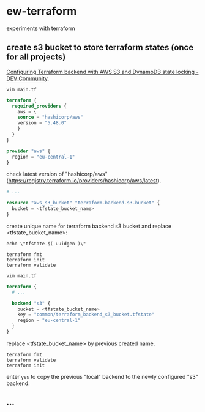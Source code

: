 # ew-terraform
experiments with terraform

## create s3 bucket to store terraform states (once for all projects)
[Configuring Terraform backend with AWS S3 and DynamoDB state locking - DEV Community](https://dev.to/bhusein/configuring-terraform-backend-with-aws-s3-and-dynamodb-state-locking-96l).

```shell
vim main.tf
```

```terraform
terraform {
  required_providers {
    aws = {
    source = "hashicorp/aws"
    version = "5.48.0"
    }
  }
}

provider "aws" {
  region = "eu-central-1"
}
```

check latest version of "hashicorp/aws" (https://registry.terraform.io/providers/hashicorp/aws/latest).

```terraform
# ...

resource "aws_s3_bucket" "terraform-backend-s3-bucket" {
  bucket = <tfstate_bucket_name>
}
```

create unique name for terraform backend s3 bucket and replace <tfstate_bucket_name>:
```shell
echo \"tfstate-$( uuidgen )\"
```

```shell
terraform fmt
terraform init
terraform validate
```

```shell
vim main.tf
```

```terraform
terraform {
  # ...

  backend "s3" {
    bucket = <tfstate_bucket_name>
    key = "common/terraform_backend_s3_bucket.tfstate"
    region = "eu-central-1"
  }
}
```

replace <tfstate_bucket_name> by previous created name.

```shell
terraform fmt
terraform validate
terraform init
```

enter `yes` to copy the previous "local" backend to the newly configured "s3" backend.

## ...
